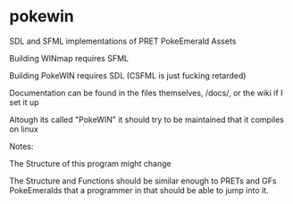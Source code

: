 # pokewin
SDL and SFML implementations of PRET PokeEmerald Assets

Building WINmap requires SFML

Building PokeWIN requires SDL (CSFML is just fucking retarded)

Documentation can be found in the files themselves, /docs/, or the wiki if I set it up

Altough its called "PokeWIN" it should try to be maintained that it compiles on linux

Notes:

The Structure of this program might change

The Structure and Functions should be similar enough to PRETs and GFs PokeEmeralds that a programmer in that should be able to jump into it.